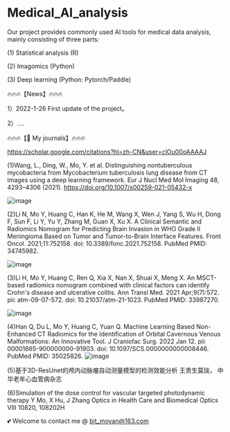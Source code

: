 # Medical_AI_analysis

Our project provides commonly used AI tools for medical data analysis, mainly consisting of three parts: 

(1) Statistical analysis (R)

(2) Imagomics (Python) 

(3) Deep learning (Python: Pytorch/Paddle)


🔥🔥🔥【News】🔥🔥🔥

1）2022-1-26  First update of the project。


2）....




🔥🔥🔥【💁 My journals】🔥🔥🔥

https://scholar.google.com/citations?hl=zh-CN&user=clOu00oAAAAJ



(1)Wang, L., Ding, W., Mo, Y. et al. Distinguishing nontuberculous mycobacteria from Mycobacterium tuberculosis lung disease from CT images using a deep learning framework. Eur J Nucl Med Mol Imaging 48, 4293–4306 (2021). https://doi.org/10.1007/s00259-021-05432-x

![image](https://user-images.githubusercontent.com/79295425/151172912-572f6fb0-7d4d-47e0-8528-585e4405141b.png)

(2)Li N, Mo Y, Huang C, Han K, He M, Wang X, Wen J, Yang S, Wu H, Dong F, Sun F, Li Y, Yu Y, Zhang M, Guan X, Xu X. A Clinical Semantic and Radiomics Nomogram for Predicting Brain Invasion in WHO Grade II Meningioma Based on Tumor and Tumor-to-Brain Interface Features. Front Oncol. 2021;11:752158. doi: 10.3389/fonc.2021.752158. PubMed PMID: 34745982.

![image](https://user-images.githubusercontent.com/79295425/151172673-09507c56-f9a1-430f-afc6-210c04530164.png)


(3)Li H, Mo Y, Huang C, Ren Q, Xia X, Nan X, Shuai X, Meng X. An MSCT-based radiomics nomogram combined with clinical factors can identify Crohn's disease and ulcerative colitis. Ann Transl Med. 2021 Apr;9(7):572. pii: atm-09-07-572. doi: 10.21037/atm-21-1023. PubMed PMID: 33987270.

![image](https://user-images.githubusercontent.com/79295425/151172997-2be736b9-7ef0-4b3d-a790-61acd7405d3b.png)

(4)Han Q, Du L, Mo Y, Huang C, Yuan Q. Machine Learning Based Non-Enhanced CT Radiomics for the Identification of Orbital Cavernous Venous Malformations: An Innovative Tool. J Craniofac Surg. 2022 Jan 12. pii: 00001665-900000000-91903. doi: 10.1097/SCS.0000000000008446. PubMed PMID: 35025826.
![image](https://user-images.githubusercontent.com/79295425/151172815-4408f589-6f60-48d1-81a5-621f98d8ad84.png)


(5)基于3D-ResUnet的颅内动脉瘤自动测量模型的检测效能分析
王贵生莫琰， 中华老年心血管病杂志

(6)Simulation of the dose control for vascular targeted photodynamic therapy
Y Mo, X Hu, J Zhang
Optics in Health Care and Biomedical Optics VIII 10820, 108202H


💕 Welcome to contact me @ bit_moyan@163.com 


